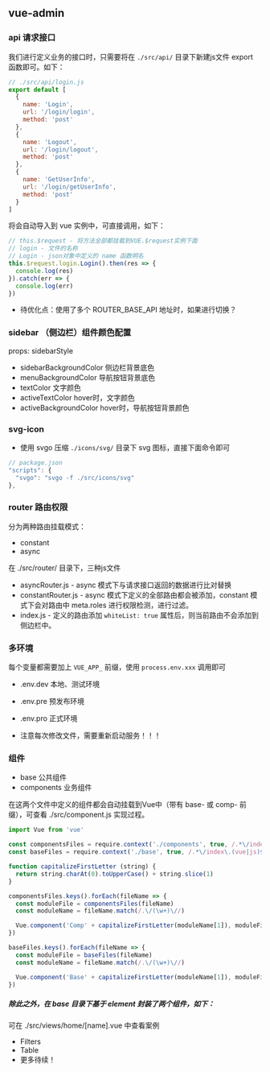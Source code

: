 ## vue-admin

### api 请求接口

我们进行定义业务的接口时，只需要将在 `./src/api/` 目录下新建js文件 export 函数即可。如下：

```javascript
// ./src/api/login.js
export default [
  {
    name: 'Login',
    url: '/login/login',
    method: 'post'
  },
  {
    name: 'Logout',
    url: '/login/logout',
    method: 'post'
  },
  {
    name: 'GetUserInfo',
    url: '/login/getUserInfo',
    method: 'post'
  }
]
```

将会自动导入到 vue 实例中，可直接调用，如下：

```javascript
// this.$request - 将方法全部都挂载到VUE.$request实例下面
// login - 文件的名称
// Login - json对象中定义的 name 函数明名
this.$request.login.Login().then(res => {
  console.log(res)
}).catch(err => {
  console.log(err)
})
```

- 待优化点：使用了多个 ROUTER_BASE_API 地址时，如果进行切换？

### sidebar （侧边栏）组件颜色配置

props: sidebarStyle

- sidebarBackgroundColor 侧边栏背景底色
- menuBackgroundColor    导航按钮背景底色
- textColor              文字颜色
- activeTextColor        hover时，文字颜色
- activeBackgroundColor  hover时，导航按钮背景颜色

### svg-icon

- 使用 svgo 压缩 `./icons/svg/` 目录下 svg 图标，直接下面命令即可

```javascript
// package.json
"scripts": {
  "svgo": "svgo -f ./src/icons/svg"
},
```

### router 路由权限

分为两种路由挂载模式：

- constant
- async

在 ./src/router/ 目录下，三种js文件

- asyncRouter.js - async 模式下与请求接口返回的数据进行比对替换
- constantRouter.js - async 模式下定义的全部路由都会被添加，constant 模式下会对路由中 meta.roles 进行权限检测，进行过滤。
- index.js - 定义的路由添加 `whiteList: true` 属性后，则当前路由不会添加到侧边栏中。

### 多环境

每个变量都需要加上 `VUE_APP_` 前缀，使用 `process.env.xxx` 调用即可

- .env.dev 本地、测试环境
- .env.pre 预发布环境
- .env.pro 正式环境

- 注意每次修改文件，需要重新启动服务！！！

### 组件

- base 公共组件
- components 业务组件

在这两个文件中定义的组件都会自动挂载到Vue中（带有 base- 或 comp- 前缀），可查看 ./src/component.js 实现过程。

```javascript
import Vue from 'vue'

const componentsFiles = require.context('./components', true, /.*\/index\.(vue|js)$/)
const baseFiles = require.context('./base', true, /.*\/index\.(vue|js)$/)

function capitalizeFirstLetter (string) {
  return string.charAt(0).toUpperCase() + string.slice(1)
}

componentsFiles.keys().forEach(fileName => {
  const moduleFile = componentsFiles(fileName)
  const moduleName = fileName.match(/.\/(\w+)\//)

  Vue.component('Comp' + capitalizeFirstLetter(moduleName[1]), moduleFile.default)
})

baseFiles.keys().forEach(fileName => {
  const moduleFile = baseFiles(fileName)
  const moduleName = fileName.match(/.\/(\w+)\//)

  Vue.component('Base' + capitalizeFirstLetter(moduleName[1]), moduleFile.default)
})
```
##### 除此之外，在 base 目录下基于 element 封装了两个组件，如下：
可在 ./src/views/home/[name].vue 中查看案例
- Filters
- Table
- 更多待续！

